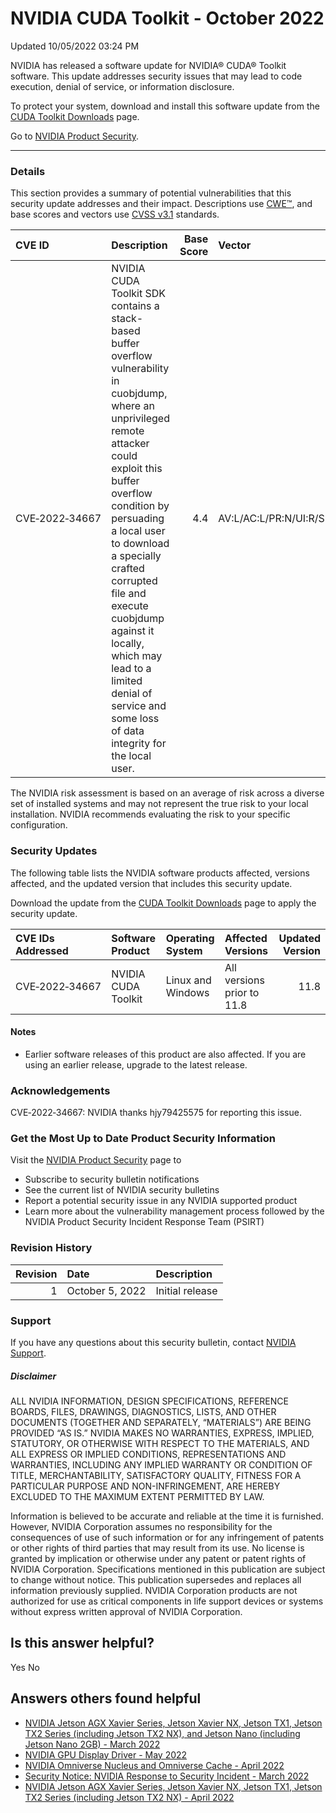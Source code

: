 

 NVIDIA CUDA Toolkit - October 2022
=====================================================




 Updated 10/05/2022 03:24 PM



NVIDIA has released a software update for NVIDIA® CUDA® Toolkit software. This update addresses security issues that may lead to code execution, denial of service, or information disclosure.


To protect your system, download and install this software update from the [CUDA Toolkit Downloads](https://developer.nvidia.com/cuda-toolkit) page.


Go to [NVIDIA Product Security](https://www.nvidia.com/security/).






---




### Details


This section provides a summary of potential vulnerabilities that this security update addresses and their impact. Descriptions use [CWE™](https://cwe.mitre.org/), and base scores and vectors use [CVSS v3.1](https://www.first.org/cvss/specification-document) standards.


| CVE ID | Description | Base Score | Vector |
|:---------------|:----------------------------------------------------------------------------------------------------------------------------------------------------------------------------------------------------------------------------------------------------------------------------------------------------------------------------------------------------------------------------------------------------|-------------:|:------------------------------------|
| CVE‑2022‑34667 | NVIDIA CUDA Toolkit SDK contains a stack-based buffer overflow vulnerability in cuobjdump, where an unprivileged remote attacker could exploit this buffer overflow condition by persuading a local user to download a specially crafted corrupted file and execute cuobjdump against it locally, which may lead to a limited denial of service and some loss of data integrity for the local user. | 4.4 | AV:L/AC:L/PR:N/UI:R/S:U/C:N/I:L/A:L |
The NVIDIA risk assessment is based on an average of risk across a diverse set of installed systems and may not represent the true risk to your local installation. NVIDIA recommends evaluating the risk to your specific configuration.


### Security Updates


The following table lists the NVIDIA software products affected, versions affected, and the updated version that includes this security update.


Download the update from the [CUDA Toolkit Downloads](https://developer.nvidia.com/cuda-toolkit) page to apply the security update.


| CVE IDs Addressed | Software Product | Operating System | Affected Versions | Updated Version |
|:--------------------|:--------------------|:-------------------|:---------------------------|------------------:|
| CVE‑2022‑34667 | NVIDIA CUDA Toolkit | Linux and Windows | All versions prior to 11.8 | 11.8 |
#### Notes


* Earlier software releases of this product are also affected. If you are using an earlier release, upgrade to the latest release.


### Acknowledgements


CVE‑2022‑34667: NVIDIA thanks hjy79425575 for reporting this issue.


### Get the Most Up to Date Product Security Information


Visit the [NVIDIA Product Security](https://www.nvidia.com/security) page to


* Subscribe to security bulletin notifications
* See the current list of NVIDIA security bulletins
* Report a potential security issue in any NVIDIA supported product
* Learn more about the vulnerability management process followed by the NVIDIA Product Security Incident Response Team (PSIRT)


### Revision History


| Revision | Date | Description |
|-----------:|:----------------|:----------------|
| 1 | October 5, 2022 | Initial release |
### Support


If you have any questions about this security bulletin, contact [NVIDIA Support](https://www.nvidia.com/object/support.html).


##### Disclaimer


ALL NVIDIA INFORMATION, DESIGN SPECIFICATIONS, REFERENCE BOARDS, FILES, DRAWINGS, DIAGNOSTICS, LISTS, AND OTHER DOCUMENTS (TOGETHER AND SEPARATELY, “MATERIALS”) ARE BEING PROVIDED “AS IS.” NVIDIA MAKES NO WARRANTIES, EXPRESS, IMPLIED, STATUTORY, OR OTHERWISE WITH RESPECT TO THE MATERIALS, AND ALL EXPRESS OR IMPLIED CONDITIONS, REPRESENTATIONS AND WARRANTIES, INCLUDING ANY IMPLIED WARRANTY OR CONDITION OF TITLE, MERCHANTABILITY, SATISFACTORY QUALITY, FITNESS FOR A PARTICULAR PURPOSE AND NON-INFRINGEMENT, ARE HEREBY EXCLUDED TO THE MAXIMUM EXTENT PERMITTED BY LAW.


Information is believed to be accurate and reliable at the time it is furnished. However, NVIDIA Corporation assumes no responsibility for the consequences of use of such information or for any infringement of patents or other rights of third parties that may result from its use. No license is granted by implication or otherwise under any patent or patent rights of NVIDIA Corporation. Specifications mentioned in this publication are subject to change without notice. This publication supersedes and replaces all information previously supplied. NVIDIA Corporation products are not authorized for use as critical components in life support devices or systems without express written approval of NVIDIA Corporation.










Is this answer helpful?
-----------------------



Yes
No







Answers others found helpful
----------------------------


* [ NVIDIA Jetson AGX Xavier Series, Jetson Xavier NX, Jetson TX1, Jetson TX2 Series (including Jetson TX2 NX), and Jetson Nano (including Jetson Nano 2GB) - March 2022](/app/answers/detail/a_id/5321/related/1)
* [ NVIDIA GPU Display Driver - May 2022](/app/answers/detail/a_id/5353/related/1)
* [ NVIDIA Omniverse Nucleus and Omniverse Cache - April 2022](/app/answers/detail/a_id/5342/related/1)
* [Security Notice: NVIDIA Response to Security Incident - March 2022](/app/answers/detail/a_id/5333/related/1)
* [ NVIDIA Jetson AGX Xavier Series, Jetson Xavier NX, Jetson TX1, Jetson TX2 Series (including Jetson TX2 NX) - April 2022](/app/answers/detail/a_id/5343/related/1)








